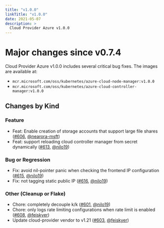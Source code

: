 ```yaml
---
title: "v1.0.0"
linkTitle: "v1.0.0"
date: 2021-05-07
description: >
  Cloud Provider Azure v1.0.0
--- 
```


# Major changes since v0.7.4

Cloud Provider Azure v1.0.0 includes several critical bug fixes. The images are available at:

- `mcr.microsoft.com/oss/kubernetes/azure-cloud-node-manager:v1.0.0`
- `mcr.microsoft.com/oss/kubernetes/azure-cloud-controller-manager:v1.0.0`

## Changes by Kind

### Feature

- Feat: Enable creation of storage accounts that support large file shares ([#606](https://github.com/kubernetes-sigs/cloud-provider-azure/pull/606), [@nearora-msft](https://github.com/nearora-msft))
- Feat: support reloading cloud controller manager from secret dynamically ([#613](https://github.com/kubernetes-sigs/cloud-provider-azure/pull/613), [@nilo19](https://github.com/nilo19))

### Bug or Regression

- Fix: avoid nil-pointer panic when checking the frontend IP configuration ([#615](https://github.com/kubernetes-sigs/cloud-provider-azure/pull/615), [@nilo19](https://github.com/nilo19))
- Fix: not tagging static public IP ([#616](https://github.com/kubernetes-sigs/cloud-provider-azure/pull/616), [@nilo19](https://github.com/nilo19))

### Other (Cleanup or Flake)

- Chore: completely decouple k/k ([#601](https://github.com/kubernetes-sigs/cloud-provider-azure/pull/601), [@nilo19](https://github.com/nilo19))
- Chore: only logs rate limiting configurations when rate limit is enabled ([#608](https://github.com/kubernetes-sigs/cloud-provider-azure/pull/608), [@feiskyer](https://github.com/feiskyer))
- Update cloud-provider vendor to v1.21 ([#603](https://github.com/kubernetes-sigs/cloud-provider-azure/pull/603), [@feiskyer](https://github.com/feiskyer))
